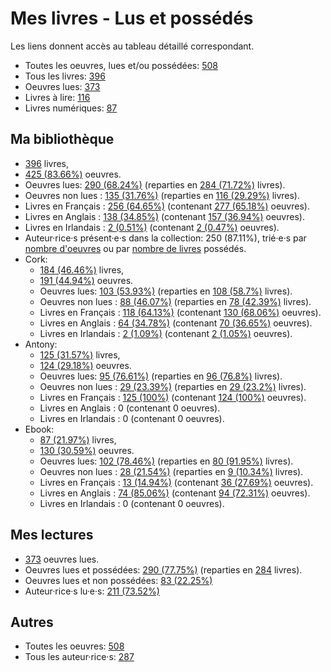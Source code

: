 # Mes livres - Lus et possédés

Les liens donnent accès au tableau détaillé correspondant.

- Toutes les oeuvres, lues et/ou possédées: [508](Lists/all_w.md)
- Tous les livres: [396](Lists/all_b.md)
- Oeuvres lues: [373](Lists/read_w.md)
- Livres à lire: [116](Lists/unread_owned_b.md)
- Livres numériques: [87](Lists/owned_ebook_b.md)

## Ma bibliothèque

- [396](Lists/owned_b.md) livres,
- [425 (83.66%)](Lists/owned_w.md) oeuvres.
- Oeuvres lues: [290 (68.24%)](Lists/read_owned_w.md) (reparties en [284 (71.72%)](Lists/read_owned_b.md) livres).
- Oeuvres non lues : [135 (31.76%)](Lists/unread_owned_w.md) (reparties en [116 (29.29%)](Lists/unread_owned_b.md) livres).
- Livres en Français : [256 (64.65%)](Lists/owned_fr_b.md) (contenant [277 (65.18%)](Lists/owned_fr_w.md) oeuvres).
- Livres en Anglais : [138 (34.85%)](Lists/owned_en_b.md) (contenant [157 (36.94%)](Lists/owned_en_w.md) oeuvres).
- Livres en Irlandais : [2 (0.51%)](Lists/owned_ga_b.md) (contenant [2 (0.47%)](Lists/owned_ga_w.md) oeuvres).
- Auteur·rice·s présent·e·s dans la collection: 250 (87.11%), trié·e·s par [nombre d'oeuvres](Lists/owned_w_a.md) ou par [nombre de livres](Lists/owned_b_a.md) possédés.
- Cork:
    - [184 (46.46%)](Lists/owned_cork_b.md) livres,
    - [191 (44.94%)](Lists/owned_cork_w.md) oeuvres.
    - Oeuvres lues: [103 (53.93%)](Lists/read_owned_cork_w.md) (reparties en [108 (58.7%)](Lists/read_owned_cork_b.md) livres).
    - Oeuvres non lues : [88 (46.07%)](Lists/unread_owned_cork_w.md) (reparties en [78 (42.39%)](Lists/unread_owned_cork_b.md) livres).
    - Livres en Français : [118 (64.13%)](Lists/owned_fr_cork_b.md) (contenant [130 (68.06%)](Lists/owned_fr_cork_w.md) oeuvres).
    - Livres en Anglais : [64 (34.78%)](Lists/owned_en_cork_b.md) (contenant [70 (36.65%)](Lists/owned_en_cork_w.md) oeuvres).
    - Livres en Irlandais : [2 (1.09%)](Lists/owned_ga_cork_b.md) (contenant [2 (1.05%)](Lists/owned_ga_cork_w.md) oeuvres).
- Antony:
    - [125 (31.57%)](Lists/owned_antony_b.md) livres,
    - [124 (29.18%)](Lists/owned_antony_w.md) oeuvres.
    - Oeuvres lues: [95 (76.61%)](Lists/read_owned_antony_w.md) (reparties en [96 (76.8%)](Lists/read_owned_antony_b.md) livres).
    - Oeuvres non lues : [29 (23.39%)](Lists/unread_owned_antony_w.md) (reparties en [29 (23.2%)](Lists/unread_owned_antony_b.md) livres).
    - Livres en Français : [125 (100%)](Lists/owned_fr_antony_b.md) (contenant [124 (100%)](Lists/owned_fr_antony_w.md) oeuvres).
    - Livres en Anglais : 0 (contenant 0 oeuvres).
    - Livres en Irlandais : 0 (contenant 0 oeuvres).
- Ebook:
    - [87 (21.97%)](Lists/owned_ebook_b.md) livres,
    - [130 (30.59%)](Lists/owned_ebook_w.md) oeuvres.
    - Oeuvres lues: [102 (78.46%)](Lists/read_owned_ebook_w.md) (reparties en [80 (91.95%)](Lists/read_owned_ebook_b.md) livres).
    - Oeuvres non lues : [28 (21.54%)](Lists/unread_owned_ebook_w.md) (reparties en [9 (10.34%)](Lists/unread_owned_ebook_b.md) livres).
    - Livres en Français : [13 (14.94%)](Lists/owned_fr_ebook_b.md) (contenant [36 (27.69%)](Lists/owned_fr_ebook_w.md) oeuvres).
    - Livres en Anglais : [74 (85.06%)](Lists/owned_en_ebook_b.md) (contenant [94 (72.31%)](Lists/owned_en_ebook_w.md) oeuvres).
    - Livres en Irlandais : 0 (contenant 0 oeuvres).

## Mes lectures

- [373](Lists/read_w.md) oeuvres lues.
- Oeuvres lues et possédées: [290 (77.75%)](Lists/read_owned_w.md) (reparties en [284](Lists/read_owned_b.md) livres).
- Oeuvres lues et non possédées: [83 (22.25%)](Lists/read_not_owned_w.md)
- Auteur·rice·s lu·e·s: [211 (73.52%)](Lists/read_a.md)

## Autres

- Toutes les oeuvres: [508](Lists/all_w.md)
- Tous les auteur·rice·s: [287](Lists/all_a.md)